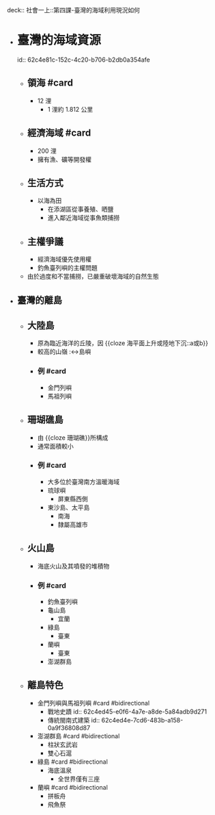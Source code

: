 deck:: 社會一上::第四課-臺灣的海域利用現況如何

- # 臺灣的海域資源
  id:: 62c4e81c-152c-4c20-b706-b2db0a354afe
	- ## 領海 #card
		- 12 浬
			- 1 浬約 1.812 公里
	- ## 經濟海域 #card
		- 200 浬
		- 擁有漁、礦等開發權
	- ## 生活方式
		- 以海為田
			- 在添湖區從事養殖、晒鹽
			- 進入鄰近海域從事魚類捕撈
	- ## 主權爭議
		- 經濟海域優先使用權
		- 釣魚臺列嶼的主權問題
	- 由於過度和不當捕撈，已嚴重破壞海域的自然生態
- ## 臺灣的離島
	- ## 大陸島
		- 原為臨近海洋的丘陵，因 {{cloze 海平面上升或陸地下沉::a或b}}
		- 較高的山嶺 :<->島嶼
		- ### 例 #card
			- 金門列嶼
			- 馬祖列嶼
	- ## 珊瑚礁島
		- 由 {{cloze 珊瑚礁}}所構成
		- 通常面積較小
		- ### 例 #card
			- 大多位於臺灣南方溫暖海域
			- 琉球嶼
				- 屏東縣西側
			- 東沙島、太平島
				- 南海
				- 隸屬高雄市
	- ## 火山島
		- 海底火山及其噴發的堆積物
		- ### 例 #card
			- 釣魚臺列嶼
			- 龜山島
				- 宜蘭
			- 綠島
				- 臺東
			- 蘭嶼
				- 臺東
			- 澎湖群島
	- ## 離島特色
		- 金門列嶼與馬祖列嶼 #card #bidirectional
			- 戰地史蹟
			  id:: 62c4ed45-e0f6-4a7e-a8de-5a84adb9d271
			- 傳統閩南式建築
			  id:: 62c4ed4e-7cd6-483b-a158-0a9f36808d87
		- 澎湖群島 #card #bidirectional
			- 柱狀玄武岩
			- 雙心石滬
		- 綠島 #card #bidirectional
			- 海底溫泉
				- 全世界僅有三座
		- 蘭嶼 #card #bidirectional
			- 拼板舟
			- 飛魚祭